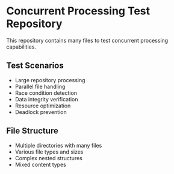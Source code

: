 # Concurrent Processing Test Repository

This repository contains many files to test concurrent processing capabilities.

## Test Scenarios
- Large repository processing
- Parallel file handling
- Race condition detection
- Data integrity verification
- Resource optimization
- Deadlock prevention

## File Structure
- Multiple directories with many files
- Various file types and sizes
- Complex nested structures
- Mixed content types
